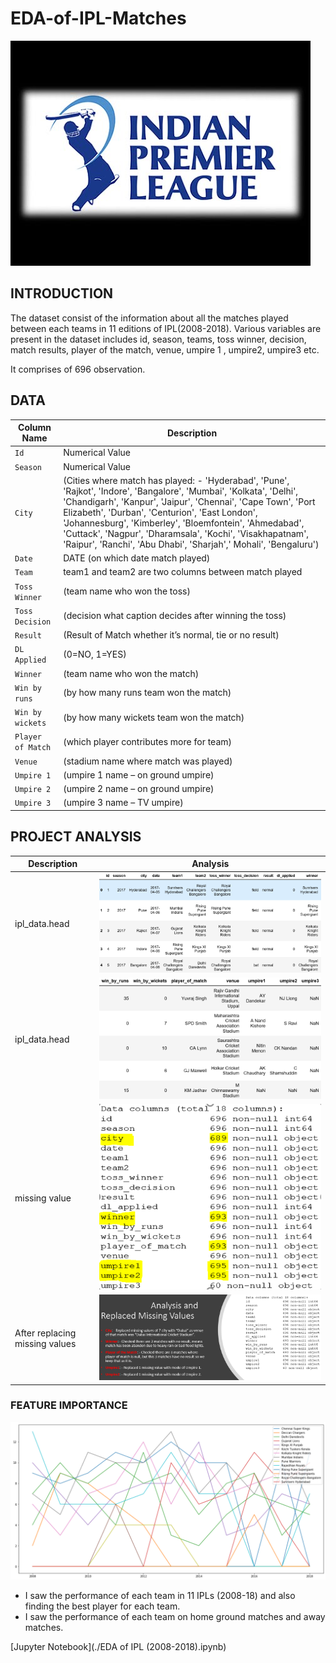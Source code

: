 # EDA-of-IPL-Matches
![image.jpg](Images/IPL-Image.jpg)

## INTRODUCTION
The dataset consist of the information about all the matches played between each teams in 11 editions of IPL(2008-2018). Various variables are present in the dataset includes id, season, teams, toss winner, decision, match results, player of the match, venue, umpire 1 , umpire2, umpire3 etc.

It comprises of 696 observation.

## DATA
| Column Name | Description |
| --- | --- |
| `Id` | Numerical Value |
| `Season` | Numerical Value |
| `City` | (Cities where match has played: - 'Hyderabad', 'Pune', 'Rajkot', 'Indore', 'Bangalore', 'Mumbai', 'Kolkata', 'Delhi', 'Chandigarh', 'Kanpur', 'Jaipur', 'Chennai', 'Cape Town', 'Port Elizabeth', 'Durban', 'Centurion', 'East London', 'Johannesburg', 'Kimberley', 'Bloemfontein', 'Ahmedabad', 'Cuttack', 'Nagpur', 'Dharamsala', 'Kochi', 'Visakhapatnam', 'Raipur', 'Ranchi', 'Abu Dhabi', 'Sharjah',' Mohali', 'Bengaluru') |
| `Date` | DATE (on which date match played) |
| `Team`| team1 and team2 are two columns between match played|
| `Toss Winner` | (team name who won the toss) |
| `Toss Decision` | (decision what caption decides after winning the toss) |
| `Result` | (Result of Match whether it’s normal, tie or no result) |
| `DL Applied` | (0=NO, 1=YES) |
| `Winner` | (team name who won the match) |
| `Win by runs` | (by how many runs team won the match) |
| `Win by wickets` | (by how many wickets team won the match) |
| `Player of Match` | (which player contributes more for team) |
| `Venue` | (stadium name where match was played) |
| `Umpire 1` | (umpire 1 name – on ground umpire) |
| `Umpire 2` | (umpire 2 name – on ground umpire) |
| `Umpire 3` | (umpire 3 name – TV umpire) |
## PROJECT ANALYSIS
| Description | Analysis |
| --- | --- |
| ipl_data.head | ![image.png](Images/head1.png) |
| ipl_data.head | ![image.png](Images/head2.png) |
| missing value | ![image.png](Images/miss.png) |
| After replacing missing values | ![image.png](Images/fillmissingvalue.png) |

### FEATURE IMPORTANCE
![image.png](images/performance.png)
- I saw the performance of each team in 11 IPLs (2008-18) and also finding the best player for each team.
- I saw the performance of each team on home ground matches and away matches.

[Jupyter Notebook](./EDA of IPL (2008-2018).ipynb)
